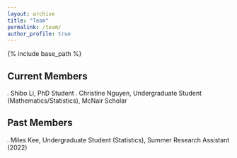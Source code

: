 ```yaml
---
layout: archive
title: "Team"
permalink: /team/
author_profile: true
---
```


{% include base_path %}

## Current Members

<img src="https://yaozheng-stat.github.io/images/profile.png" style="zoom:20%;" /> 
Shibo Li, PhD Student

<img src="https://yaozheng-stat.github.io/images/profile.png" style="zoom:20%;" />
Christine Nguyen, Undergraduate Student (Mathematics/Statistics), McNair Scholar

## Past Members

<img src="https://yaozheng-stat.github.io/images/profile.png" style="zoom:20%;" /> 
Miles Kee, Undergraduate Student (Statistics), Summer Research Assistant (2022)

